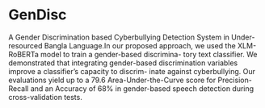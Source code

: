 # GenDisc
A Gender Discrimination based Cyberbullying Detection System in Under-resourced Bangla Language.In our proposed approach, we
used the XLM-RoBERTa model to train a gender-based discrimina-
tory text classifier. We demonstrated that integrating gender-based
discrimination variables improve a classifier’s capacity to discrim-
inate against cyberbullying. Our evaluations yield up to a 79.6
Area-Under-the-Curve score for Precision-Recall and an Accuracy
of 68% in gender-based speech detection during cross-validation
tests.
